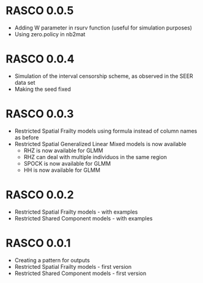 # RASCO 0.0.5

* Adding W parameter in rsurv function (useful for simulation purposes)
* Using zero.policy in nb2mat 

# RASCO 0.0.4

* Simulation of the interval censorship scheme, as observed in the SEER data set
* Making the seed fixed
    
# RASCO 0.0.3

* Restricted Spatial Frailty models using formula instead of column names as before
* Restricted Spatial Generalized Linear Mixed models is now available
    * RHZ is now available for GLMM
    * RHZ can deal with multiple individuos in the same region
    * SPOCK is now available for GLMM
    * HH is now available for GLMM
    
# RASCO 0.0.2

* Restricted Spatial Frailty models - with examples
* Restricted Shared Component models - with examples
    
# RASCO 0.0.1  

* Creating a pattern for outputs
* Restricted Spatial Frailty models - first version
* Restricted Shared Component models - first version
